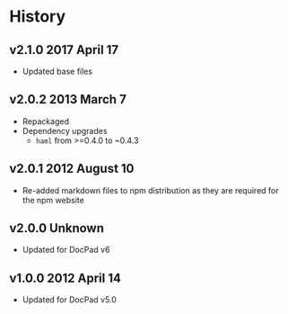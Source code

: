 # History

## v2.1.0 2017 April 17
- Updated base files

## v2.0.2 2013 March 7
- Repackaged
- Dependency upgrades
  - `haml` from >=0.4.0 to ~0.4.3

## v2.0.1 2012 August 10
- Re-added markdown files to npm distribution as they are required for the npm website

## v2.0.0 Unknown
- Updated for DocPad v6

## v1.0.0 2012 April 14
- Updated for DocPad v5.0
